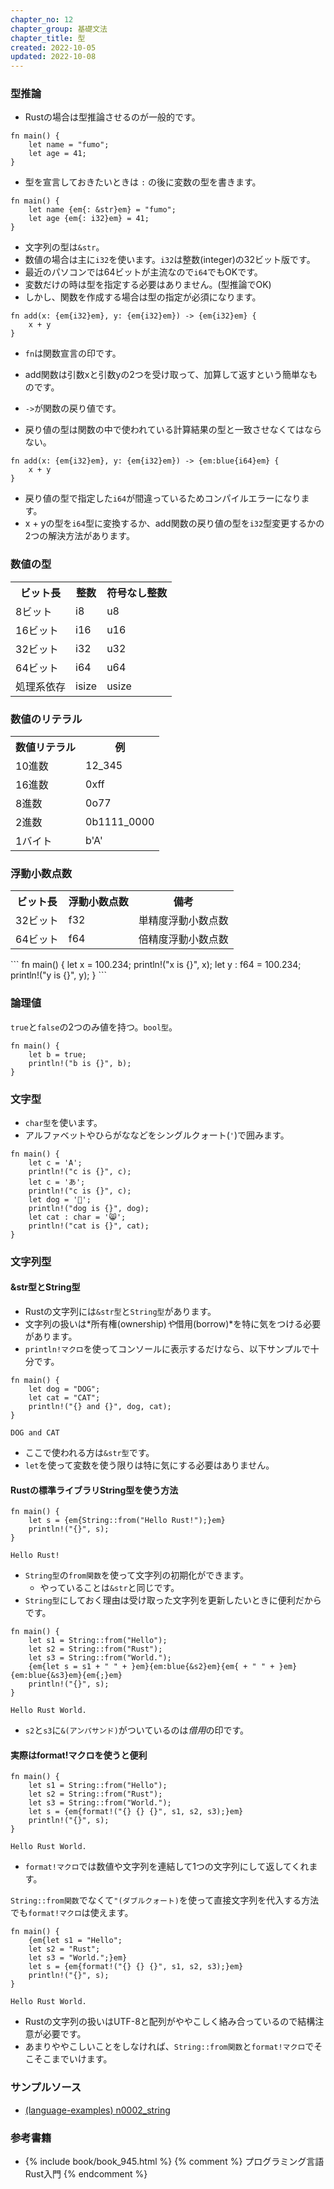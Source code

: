```yaml
---
chapter_no: 12
chapter_group: 基礎文法
chapter_title: 型
created: 2022-10-05
updated: 2022-10-08
---
```

### 型推論
- Rustの場合は型推論させるのが一般的です。
```:型推論させた変数の使用例
fn main() {
    let name = "fumo";
    let age = 41;
}
```
- 型を宣言しておきたいときは `:` の後に変数の型を書きます。
```:型を宣言
fn main() {
    let name {em{: &str}em} = "fumo";
    let age {em{: i32}em} = 41;
}
```
- 文字列の型は`&str`。
- 数値の場合は主に`i32`を使います。`i32`は整数(integer)の32ビット版です。
- 最近のパソコンでは64ビットが主流なので`i64`でもOKです。
- 変数だけの時は型を指定する必要はありません。(型推論でOK)
- しかし、関数を作成する場合は型の指定が必須になります。

```:関数を作成する場合は型の指定が必須になる
fn add(x: {em{i32}em}, y: {em{i32}em}) -> {em{i32}em} {
    x + y
}
```
- `fn`は関数宣言の印です。
- add関数は引数xと引数yの2つを受け取って、加算して返すという簡単なものです。
- `->`が関数の戻り値です。

- 戻り値の型は関数の中で使われている計算結果の型と一致させなくてはならない。
```:コンパイルエラー
fn add(x: {em{i32}em}, y: {em{i32}em}) -> {em:blue{i64}em} {
    x + y
}
```
- 戻り値の型で指定した`i64`が間違っているためコンパイルエラーになります。
- x + yの型を`i64`型に変換するか、add関数の戻り値の型を`i32`型変更するかの2つの解決方法があります。

### 数値の型
<table class="normal">
	<tr>
		<th markdown="span">ビット長</th>
		<th markdown="span">整数</th>
		<th markdown="span">符号なし整数</th>
	</tr>
	<tr>
		<td markdown="span">8ビット</td>
		<td markdown="span">i8</td>
		<td markdown="span">u8</td>
	</tr>
	<tr>
		<td markdown="span">16ビット</td>
		<td markdown="span">i16</td>
		<td markdown="span">u16</td>
	</tr>
	<tr>
		<td markdown="span">32ビット</td>
		<td markdown="span">i32</td>
		<td markdown="span">u32</td>
	</tr>
	<tr>
		<td markdown="span">64ビット</td>
		<td markdown="span">i64</td>
		<td markdown="span">u64</td>
	</tr>
	<tr>
		<td markdown="span">処理系依存</td>
		<td markdown="span">isize</td>
		<td markdown="span">usize</td>
	</tr>
</table>

### 数値のリテラル
<table class="normal">
	<tr>
		<th markdown="span">数値リテラル</th>
		<th markdown="span">例</th>
	</tr>
	<tr>
		<td markdown="span">10進数</td>
		<td markdown="span">12_345</td>
	</tr>
	<tr>
		<td markdown="span">16進数</td>
		<td markdown="span">0xff</td>
	</tr>
	<tr>
		<td markdown="span">8進数</td>
		<td markdown="span">0o77</td>
	</tr>
	<tr>
		<td markdown="span">2進数</td>
		<td markdown="span">0b1111_0000</td>
	</tr>
	<tr>
		<td markdown="span">1バイト</td>
		<td markdown="span">b'A'</td>
	</tr>
</table>

### 浮動小数点数
<table class="normal">
	<tr>
		<th markdown="span">ビット長</th>
		<th markdown="span">浮動小数点数</th>
		<th markdown="span">備考</th>
	</tr>
	<tr>
		<td markdown="span">32ビット</td>
		<td markdown="span">f32</td>
		<td markdown="span">単精度浮動小数点数</td>
	</tr>
	<tr>
		<td markdown="span">64ビット</td>
		<td markdown="span">f64</td>
		<td markdown="span">倍精度浮動小数点数</td>
	</tr>
</table>
```
fn main() {
    let x = 100.234;
    println!("x is {}", x);
    let y : f64 = 100.234;
    println!("y is {}", y);
}
```

### 論理値
`true`と`false`の2つのみ値を持つ。`bool型`。
```
fn main() {
    let b = true;
    println!("b is {}", b);
}
```

### 文字型
- `char型`を使います。
- アルファベットやひらがななどをシングルクォート(`'`)で囲みます。
```
fn main() {
    let c = 'A';
    println!("c is {}", c);
    let c = 'あ';
    println!("c is {}", c);
    let dog = '🐶';
    println!("dog is {}", dog);
    let cat : char = '😸';
    println!("cat is {}", cat);
}
```

### 文字列型

#### &str型とString型
- Rustの文字列には`&str型`と`String型`があります。
- 文字列の扱いは*所有権(ownership)*や*借用(borrow)*を特に気をつける必要があります。
- `println!マクロ`を使ってコンソールに表示するだけなら、以下サンプルで十分です。

```:ステークホルダー{}を指定したprintln!の使用例
fn main() {
    let dog = "DOG";
    let cat = "CAT";
    println!("{} and {}", dog, cat);
}
```
```output:出力結果
DOG and CAT
```
- ここで使われる方は`&str型`です。
- `let`を使って変数を使う限りは特に気にする必要はありません。

#### Rustの標準ライブラリString型を使う方法
```:String::from関数
fn main() {
    let s = {em{String::from("Hello Rust!");}em}
    println!("{}", s);
}
```
```output:出力結果
Hello Rust!
```
- `String型`の`from関数`を使って文字列の初期化ができます。
  - やっていることは`&str`と同じです。
- `String型`にしておく理由は受け取った文字列を更新したいときに便利だからです。

```:更新の例「＋」演算子
fn main() {
    let s1 = String::from("Hello");
    let s2 = String::from("Rust");
    let s3 = String::from("World.");
    {em{let s = s1 + " " + }em}{em:blue{&s2}em}{em{ + " " + }em}{em:blue{&s3}em}{em{;}em}
    println!("{}", s);
}
```
```output:出力結果
Hello Rust World.
```
- `s2`と`s3`に`&(アンパサンド)`がついているのは*借用*の印です。

#### 実際はformat!マクロを使うと便利
```:format!マクロ
fn main() {
    let s1 = String::from("Hello");
    let s2 = String::from("Rust");
    let s3 = String::from("World.");
    let s = {em{format!("{} {} {}", s1, s2, s3);}em}
    println!("{}", s);
}
```
```output:出力結果
Hello Rust World.
```
- `format!マクロ`では数値や文字列を連結して1つの文字列にして返してくれます。


`String::from関数`でなくて`"(ダブルクォート)`を使って直接文字列を代入する方法でも`format!マクロ`は使えます。
```:直接文字列を代入する方法
fn main() {
    {em{let s1 = "Hello";
    let s2 = "Rust";
    let s3 = "World.";}em}
    let s = {em{format!("{} {} {}", s1, s2, s3);}em}
    println!("{}", s);
}
```
```output:出力結果
Hello Rust World.
```
- Rustの文字列の扱いはUTF-8と配列がややこしく絡み合っているので結構注意が必要です。
- あまりややこしいことをしなければ、`String::from関数`と`format!マクロ`でそこそこまでいけます。

### サンプルソース
- [(language-examples) n0002_string](https://github.com/fumokmm/language-examples/tree/main/Rust/n0002_string)

### 参考書籍
- {% include book/book_945.html %} {% comment %} プログラミング言語Rust入門 {% endcomment %}
